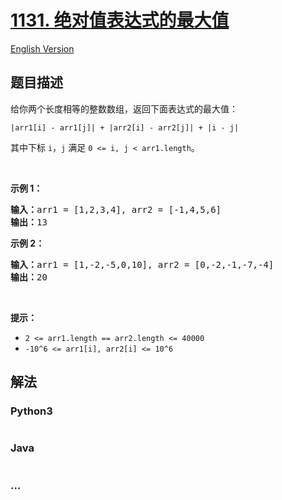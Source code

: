 # [1131. 绝对值表达式的最大值](https://leetcode.cn/problems/maximum-of-absolute-value-expression)

[English Version](/solution/1100-1199/1131.Maximum%20of%20Absolute%20Value%20Expression/README_EN.md)

## 题目描述

<!-- 这里写题目描述 -->

<p>给你两个长度相等的整数数组，返回下面表达式的最大值：</p>

<p><code>|arr1[i] - arr1[j]| + |arr2[i] - arr2[j]| + |i - j|</code></p>

<p>其中下标 <code>i</code>，<code>j</code> 满足&nbsp;<code>0 &lt;= i, j &lt; arr1.length</code>。</p>

<p>&nbsp;</p>

<p><strong>示例 1：</strong></p>

<pre><strong>输入：</strong>arr1 = [1,2,3,4], arr2 = [-1,4,5,6]
<strong>输出：</strong>13
</pre>

<p><strong>示例 2：</strong></p>

<pre><strong>输入：</strong>arr1 = [1,-2,-5,0,10], arr2 = [0,-2,-1,-7,-4]
<strong>输出：</strong>20</pre>

<p>&nbsp;</p>

<p><strong>提示：</strong></p>

<ul>
	<li><code>2 &lt;= arr1.length == arr2.length &lt;= 40000</code></li>
	<li><code>-10^6 &lt;= arr1[i], arr2[i] &lt;= 10^6</code></li>
</ul>

## 解法

<!-- 这里可写通用的实现逻辑 -->

<!-- tabs:start -->

### **Python3**

<!-- 这里可写当前语言的特殊实现逻辑 -->

```python

```

### **Java**

<!-- 这里可写当前语言的特殊实现逻辑 -->

```java

```

### **...**

```

```

<!-- tabs:end -->
